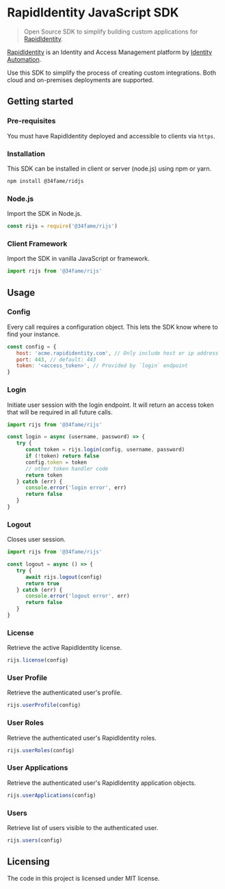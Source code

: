 # RapidIdentity JavaScript SDK

> Open Source SDK to simplify building custom applications for [RapidIdentity](https://www.identityautomation.com/iam-platform/).

[RapidIdentity](https://www.identityautomation.com/iam-platform/) is an Identity and Access Management platform by [Identity Automation](https://www.identityautomation.com).

Use this SDK to simplify the process of creating custom integrations. Both cloud and on-premises deployments are supported.

## Getting started

### Pre-requisites

You must have RapidIdentity deployed and accessible to clients via `https`.

### Installation

This SDK can be installed in client or server (node.js) using npm or yarn.

```bash
npm install @34fame/ridjs
```

### Node.js

Import the SDK in Node.js.

```js
const rijs = require('@34fame/rijs')
```

### Client Framework

Import the SDK in vanilla JavaScript or framework.

```js
import rijs from '@34fame/rijs'
```

## Usage

### Config

Every call requires a configuration object. This lets the SDK know where to find your instance.

```js
const config = {
   host: 'acme.rapididentity.com', // Only include host or ip address
   port: 443, // default: 443
   token: '<access_token>', // Provided by `login` endpoint
}
```

### Login

Initiate user session with the login endpoint. It will return an access token that will be required in all future calls.

```js
import rijs from '@34fame/rijs'

const login = async (username, password) => {
   try {
      const token = rijs.login(config, username, password)
      if (!token) return false
      config.token = token
      // other token handler code
      return token
   } catch (err) {
      console.error('login error', err)
      return false
   }
}
```

### Logout

Closes user session.

```js
import rijs from '@34fame/rijs'

const logout = async () => {
   try {
      await rijs.logout(config)
      return true
   } catch (err) {
      console.error('logout error', err)
      return false
   }
}
```

### License

Retrieve the active RapidIdentity license.

```js
rijs.license(config)
```

### User Profile

Retrieve the authenticated user's profile.

```js
rijs.userProfile(config)
```

### User Roles

Retrieve the authenticated user's RapidIdentity roles.

```js
rijs.userRoles(config)
```

### User Applications

Retrieve the authenticated user's RapidIdentity application objects.

```js
rijs.userApplications(config)
```

### Users

Retrieve list of users visible to the authenticated user.

```js
rijs.users(config)
```

## Licensing

The code in this project is licensed under MIT license.
